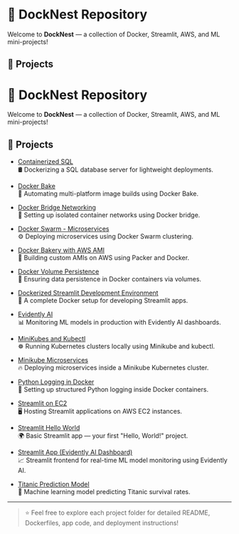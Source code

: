 # 🚀 DockNest Repository

Welcome to **DockNest** — a collection of Docker, Streamlit, AWS, and ML mini-projects!

## 📂 Projects

# 🚀 DockNest Repository

Welcome to **DockNest** — a collection of Docker, Streamlit, AWS, and ML mini-projects!

## 📂 Projects

- [Containerized SQL](./Containerized-sql)  
  🛢 Dockerizing a SQL database server for lightweight deployments.

- [Docker Bake](./Docker%20Bake)  
  🍞 Automating multi-platform image builds using Docker Bake.

- [Docker Bridge Networking](./Docker%20Bridge%20Networking)  
  🌉 Setting up isolated container networks using Docker bridge.

- [Docker Swarm - Microservices](./Docker%20Swarm-Microservices/microservices-docker-swarm)  
  ⚙️ Deploying microservices using Docker Swarm clustering.

- [Docker Bakery with AWS AMI](./Docker-Bakery%20with%20AWS%20AMI)  
  🎂 Building custom AMIs on AWS using Packer and Docker.

- [Docker Volume Persistence](./Docker-Volume-Persistence)  
  💾 Ensuring data persistence in Docker containers via volumes.

- [Dockerized Streamlit Development Environment](./Dockerized%20Streamlit%20Development%20Environment)  
  🎨 A complete Docker setup for developing Streamlit apps.

- [Evidently AI](./Evidently%20AI)  
  📊 Monitoring ML models in production with Evidently AI dashboards.

- [MiniKubes and Kubectl](./MiniKubes%20and%20Kubectle)  
  ☸️ Running Kubernetes clusters locally using Minikube and kubectl.

- [Minikube Microservices](./Minikube%20Microservices)  
  🔥 Deploying microservices inside a Minikube Kubernetes cluster.

- [Python Logging in Docker](./Python-logging-Docker)  
  🐍 Setting up structured Python logging inside Docker containers.

- [Streamlit on EC2](./Streamlit-EC2)  
  🖥 Hosting Streamlit applications on AWS EC2 instances.

- [Streamlit Hello World](./Streamlit_Hello-world)  
  🌍 Basic Streamlit app — your first "Hello, World!" project.

- [Streamlit App (Evidently AI Dashboard)](./streamlit-app)  
  📈 Streamlit frontend for real-time ML model monitoring using Evidently AI.

- [Titanic Prediction Model](./titanic_prediction_model)  
  🚢 Machine learning model predicting Titanic survival rates.

---

> ⭐ Feel free to explore each project folder for detailed README, Dockerfiles, app code, and deployment instructions!



